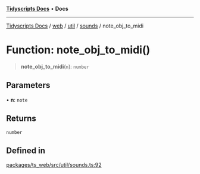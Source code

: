 [**Tidyscripts Docs**](../../../../../../../README.md) • **Docs**

***

[Tidyscripts Docs](../../../../../../../globals.md) / [web](../../../../../README.md) / [util](../../../README.md) / [sounds](../README.md) / note\_obj\_to\_midi

# Function: note\_obj\_to\_midi()

> **note\_obj\_to\_midi**(`n`): `number`

## Parameters

• **n**: `note`

## Returns

`number`

## Defined in

[packages/ts\_web/src/util/sounds.ts:92](https://github.com/sheunaluko/tidyscripts/blob/master/packages/ts_web/src/util/sounds.ts#L92)
